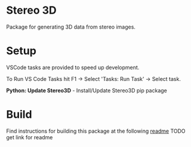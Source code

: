 # Stereo 3D
Package for generating 3D data from stereo images.

# Setup
VSCode tasks are provided to speed up development.

To Run VS Code Tasks hit F1 -> Select 'Tasks: Run Task' -> Select task.

**Python: Update Stereo3D** - Install/Update Stereo3D pip package

# Build
Find instructions for building this package at the following [readme](www.google.com) TODO get link for readme